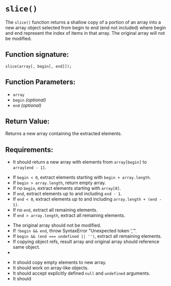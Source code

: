 # `slice()`
The `slice()` function returns a shallow copy of a portion of an array into a new array object selected from begin to end (end not included) where begin and end represent the index of items in that array. The original array will not be modified.

## Function signature:
    slice(array[, begin[, end]]);

## Function Parameters:
- `array`
- `begin` _(optional)_
- `end` _(optional)_

## Return Value:
Returns a new array containing the extracted elements.

## Requirements:
<!-- 1. Basic Returns ✓ -->
- It should return a new array with elements from `array[begin]` to `array[end - 1]`.

<!-- 2. Argument Handling ✓ -->
- If `begin < 0`, extract elements starting with `begin + array.length`.
- If `begin > array.length`, return empty array.
- If no `begin`, extract elements starting with `array[0]`.
- If `end`, extract elements up to and including `end - 1`.
- If `end < 0`, extract elements up to and including `array.length + (end - 1)`.
- If no `end`, extract all remaining elements.
- If `end > array.length`, extract all remaining elements.

<!-- 3. Functionality ✓ -->
- The original array should not be modified.
- If `!begin && end`, throw SyntaxError "Unexpected token ','". 
- If `begin && (end === undefined || '')`, extract all remaining elements.
- If copying object refs, result array and original array should reference same object.
- 

<!-- 4. Edge Cases ✓ -->
- It should copy empty elements to new array.
- It should work on array-like objects.
- It should accept explicitly defined `null` and `undefined` arguments.
- It should 

 
